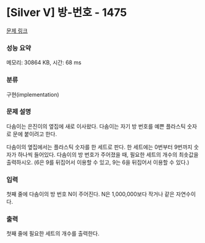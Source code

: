 # [Silver V] 방-번호 - 1475 

[문제 링크](https://www.acmicpc.net/problem/1475) 

### 성능 요약

메모리: 30864 KB, 시간: 68 ms

### 분류

구현(implementation)

### 문제 설명

다솜이는 은진이의 옆집에 새로 이사왔다. 다솜이는 자기 방 번호를 예쁜 플라스틱 숫자로 문에 붙이려고 한다.

다솜이의 옆집에서는 플라스틱 숫자를 한 세트로 판다. 한 세트에는 0번부터 9번까지 숫자가 하나씩 들어있다. 다솜이의 방 번호가 주어졌을 때, 필요한 세트의 개수의 최솟값을 출력하시오. (6은 9를 뒤집어서 이용할 수 있고, 9는 6을 뒤집어서 이용할 수 있다.)
### 입력 

 첫째 줄에 다솜이의 방 번호 N이 주어진다. N은 1,000,000보다 작거나 같은 자연수이다.
### 출력 

 첫째 줄에 필요한 세트의 개수를 출력한다.


